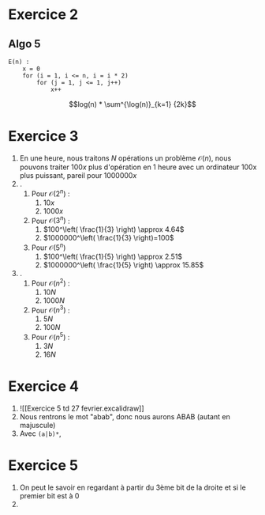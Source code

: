 # Exercice 2

## Algo 5

```
E(n) :
	x = 0
	for (i = 1, i <= n, i = i * 2)
		for (j = 1, j <= 1, j++)
			x++
```

$$log(n) * \sum^{\log(n)}_{k=1} {2k}$$
# Exercice 3

1. En une heure, nous traitons $N$ opérations un problème $\mathcal{O}(n)$, nous pouvons traiter $100x$ plus d'opération en 1 heure avec un ordinateur 100x plus puissant, pareil pour $1000000x$ 
2. .
	1. Pour $\mathcal{O}(2^n)$ :
		1. $10x$
		2. $1000x$
	2. Pour $\mathcal{O}(3^n)$ :
		1. $100^\left( \frac{1}{3} \right) \approx 4.64$
		2. $1000000^\left( \frac{1}{3} \right)=100$
	3. Pour $\mathcal{O}(5^n)$
		1. $100^\left( \frac{1}{5} \right) \approx 2.51$
		2. $1000000^\left( \frac{1}{5} \right) \approx 15.85$
3. .
	1. Pour $\mathcal{O}(n^2)$ :
		1. $10N$
		2. $1000N$
	2. Pour $\mathcal{O}(n^3)$ : 
		1. $5N$
		2. $100N$
	3. Pour $\mathcal{O}(n^5)$ :
		1. $3N$
		2. $16N$
# Exercice 4

1. ![[Exercice 5 td 27 fevrier.excalidraw]]
2. Nous rentrons le mot "abab", donc nous aurons ABAB (autant en majuscule)
3. Avec ``(a|b)*``, 
# Exercice 5

1. On peut le savoir en regardant à partir du 3ème bit de la droite et si le premier bit est à 0
2. 